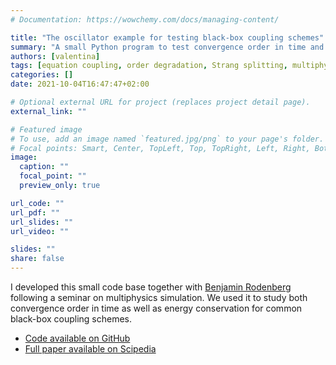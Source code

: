 ```yaml
---
# Documentation: https://wowchemy.com/docs/managing-content/

title: "The oscillator example for testing black-box coupling schemes"
summary: "A small Python program to test convergence order in time and energy conservation for a simple ODE system."
authors: [valentina]
tags: [equation coupling, order degradation, Strang splitting, multiphysics, waveform iterations, co-simulation, Python]
categories: []
date: 2021-10-04T16:47:47+02:00

# Optional external URL for project (replaces project detail page).
external_link: ""

# Featured image
# To use, add an image named `featured.jpg/png` to your page's folder.
# Focal points: Smart, Center, TopLeft, Top, TopRight, Left, Right, BottomLeft, Bottom, BottomRight.
image:
  caption: ""
  focal_point: ""
  preview_only: true

url_code: ""
url_pdf: ""
url_slides: ""
url_video: ""

slides: ""
share: false
---
```


I developed this small code base together with [Benjamin Rodenberg](https://www.cs.cit.tum.de/sccs/personen/benjamin-rodenberg/) following a seminar on multiphysics simulation.
We used it to study both convergence order in time as well as energy conservation for common black-box coupling schemes.

- [Code available on GitHub](https://github.com/valentinaschueller/oscillator-example)
- [Full paper available on Scipedia](https://www.scipedia.com/public/Rodenberg_2022a)
